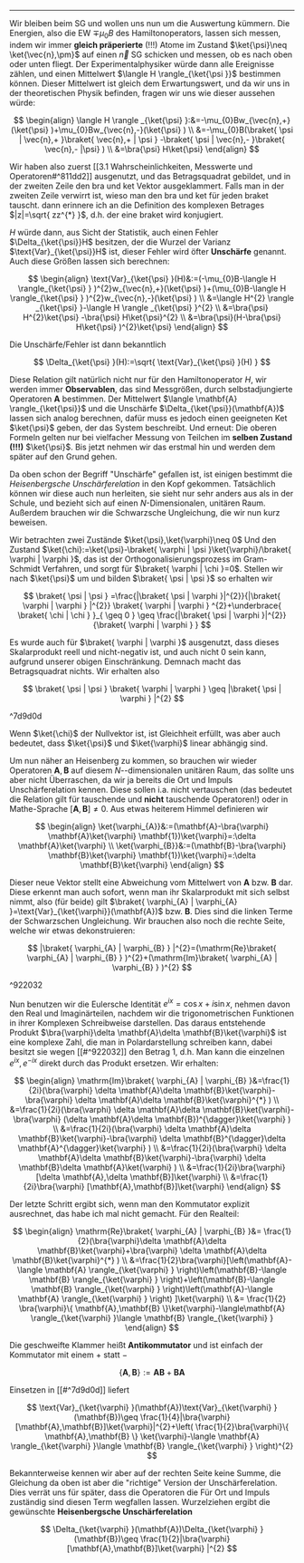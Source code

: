 ***

Wir bleiben beim SG und wollen uns nun um die Auswertung kümmern. Die Energien, also die EW $\mp \mu_{0}B$ des Hamiltonoperators, lassen sich messen, indem wir immer **gleich präperierte** (!!!) Atome im Zustand $\ket{\psi}\neq \ket{\vec{n},\pm}$ auf einen $\vec{n}$ SG schicken und messen, ob es nach oben oder unten fliegt. Der Experimentalphysiker würde dann alle Ereignisse zählen, und einen Mittelwert $\langle H \rangle_{\ket{\psi }}$ bestimmen können. Dieser Mittelwert ist gleich dem Erwartungswert, und da wir uns in der theoretischen Physik befinden, fragen wir uns wie dieser aussehen würde:

$$
\begin{align}
\langle H \rangle _{\ket{\psi} }:&=-\mu_{0}Bw_{\vec{n},+}(\ket{\psi} )+\mu_{0}Bw_{\vec{n},-}(\ket{\psi} ) \\
&=-\mu_{0}B(\braket{ \psi | \vec{n},+ }\braket{ \vec{n},+ | \psi } -\braket{ \psi | \vec{n},- }\braket{ \vec{n},- |\psi}  ) \\
&=\bra{\psi} H\ket{\psi} 
\end{align}
$$

Wir haben also zuerst [[3.1 Wahrscheinlichkeiten, Messwerte und Operatoren#^811dd2]] ausgenutzt, und das Betragsquadrat gebildet, und in der zweiten Zeile den bra und ket Vektor ausgeklammert. Falls man in der zweiten Zeile verwirrt ist, wieso man den bra und ket für jeden braket tauscht. dann erinnere ich an die Definition des komplexen Betrages $|z|=\sqrt{ zz^{*} }$, d.h. der eine braket wird konjugiert. 

$H$ würde dann, aus Sicht der Statistik, auch einen Fehler $\Delta_{\ket{\psi}}H$ besitzen, der die Wurzel der Varianz $\text{Var}_{\ket{\psi}}H$ ist, dieser Fehler wird öfter **Unschärfe** genannt. Auch diese Größen lassen sich berechnen:

$$
\begin{align}
\text{Var}_{\ket{\psi} }(H)&:=(-\mu_{0}B-\langle H \rangle_{\ket{\psi} } )^{2}w_{\vec{n},+}(\ket{\psi} )+(\mu_{0}B-\langle H \rangle_{\ket{\psi} } )^{2}w_{\vec{n},-}(\ket{\psi} ) \\
&=\langle H^{2} \rangle _{\ket{\psi} }-\langle H \rangle _{\ket{\psi} }^{2} \\
&=\bra{\psi} H^{2}\ket{\psi} -\bra{\psi} H\ket{\psi}^{2} \\
&=\bra{\psi}(H-\bra{\psi} H\ket{\psi} )^{2}\ket{\psi}  
\end{align}
$$

Die Unschärfe/Fehler ist dann bekanntlich

$$
\Delta_{\ket{\psi} }(H):=\sqrt{ \text{Var}_{\ket{\psi} }(H) }
$$

Diese Relation gilt natürlich nicht nur für den Hamiltonoperator $H$, wir werden immer **Observablen**, das sind Messgrößen, durch selbstadjungierte Operatoren $\mathbf{A}$ bestimmen. Der Mittelwert $\langle \mathbf{A} \rangle_{\ket{\psi}}$ und die Unschärfe $\Delta_{\ket{\psi}}(\mathbf{A})$ lassen sich analog berechnen, dafür muss es jedoch einen geeigneten Ket $\ket{\psi}$ geben, der das System beschreibt. Und erneut: Die oberen Formeln gelten nur bei vielfacher Messung von Teilchen im **selben Zustand (!!!)** $\ket{\psi}$. Bis jetzt nehmen wir das erstmal hin und werden dem später auf den Grund gehen.

Da oben schon der Begriff "Unschärfe" gefallen ist, ist einigen bestimmt die *Heisenbergsche Unschärferelation* in den Kopf gekommen. Tatsächlich können wir diese auch nun herleiten, sie sieht nur sehr anders aus als in der Schule, und bezieht sich auf einen $N$-Dimensionalen, unitären Raum. Außerdem brauchen wir die Schwarzsche Ungleichung, die wir nun kurz beweisen.

Wir betrachten zwei Zustände $\ket{\psi},\ket{\varphi}\neq 0$ Und den Zustand $\ket{\chi}:=\ket{\psi}-\braket{ \varphi | \psi }\ket{\varphi}/\braket{ \varphi | \varphi }$, das ist der Orthogonalisierungsprozess im Gram-Schmidt Verfahren, und sorgt für $\braket{ \varphi | \chi }=0$. Stellen wir nach $\ket{\psi}$ um und bilden $\braket{ \psi | \psi }$ so erhalten wir

$$
\braket{ \psi | \psi } =\frac{|\braket{ \psi | \varphi }|^{2}}{|\braket{ \varphi | \varphi } |^{2}} \braket{ \varphi | \varphi } ^{2}+\underbrace{ \braket{ \chi | \chi } }_{ \geq 0 } \geq  \frac{|\braket{ \psi | \varphi }|^{2}}{\braket{ \varphi | \varphi } } 
$$

Es wurde auch für $\braket{ \varphi | \varphi }$ ausgenutzt, dass dieses Skalarprodukt reell und nicht-negativ ist, und auch nicht $0$ sein kann, aufgrund unserer obigen Einschränkung. Demnach macht das Betragsquadrat nichts. Wir erhalten also

$$
\braket{ \psi | \psi } \braket{ \varphi | \varphi } \geq |\braket{ \psi | \varphi } |^{2}
$$

^7d9d0d

Wenn $\ket{\chi}$ der Nullvektor ist, ist Gleichheit erfüllt, was aber auch bedeutet, dass $\ket{\psi}$ und $\ket{\varphi}$ linear abhängig sind.

Um nun näher an Heisenberg zu kommen, so brauchen wir wieder Operatoren $\mathbf{A},\mathbf{B}$ auf diesem $N$--dimensionalen unitären Raum, das sollte uns aber nicht Überraschen, da wir ja bereits die Ort und Impuls Unschärferelation kennen. Diese sollen i.a. nicht vertauschen (das bedeutet die Relation gilt für tauschende und **nicht** tauschende Operatoren!) oder in Mathe-Sprache $[\mathbf{A},\mathbf{B}]\neq 0$. Aus etwas heiterem Himmel definieren wir

$$
\begin{align}
\ket{\varphi_{A}}&:=(\mathbf{A}-\bra{\varphi} \mathbf{A}\ket{\varphi} \mathbf{1})\ket{\varphi}=:\delta \mathbf{A}\ket{\varphi} \\
\ket{\varphi_{B}}&:=(\mathbf{B}-\bra{\varphi} \mathbf{B}\ket{\varphi} \mathbf{1})\ket{\varphi}=:\delta \mathbf{B}\ket{\varphi} 
\end{align}
$$

Dieser neue Vektor stellt eine Abweichung vom Mittelwert von $\mathbf{A}$ bzw. $\mathbf{B}$ dar. Diese erkennt man auch sofort, wenn man ihr Skalarprodukt mit sich selbst nimmt, also (für beide) gilt $\braket{ \varphi_{A} | \varphi_{A} }=\text{Var}_{\ket{\varphi}}(\mathbf{A})$ bzw. $\mathbf{B}$. Dies sind die linken Terme der Schwarzschen Ungleichung. Wir brauchen also noch die rechte Seite, welche wir etwas dekonstruieren:

$$
|\braket{ \varphi_{A} | \varphi_{B} } |^{2}=(\mathrm{Re}\braket{ \varphi_{A} | \varphi_{B} } )^{2}+(\mathrm{Im}\braket{ \varphi_{A} | \varphi_{B} } )^{2}
$$

^922032

Nun benutzen wir die Eulersche Identität $e^{ix}=\cos x+i\sin x$, nehmen davon den Real und Imaginärteilen, nachdem wir die trigonometrischen Funktionen in ihrer Komplexen Schreibweise darstellen. Das daraus entstehende Produkt $\bra{\varphi}\delta \mathbf{A}\delta \mathbf{B}\ket{\varphi}$ ist eine komplexe Zahl, die man in Polardarstellung schreiben kann, dabei besitzt sie wegen [[#^922032]] den Betrag $1$, d.h. Man kann die einzelnen $e^{ix},e^{-ix}$ direkt durch das Produkt ersetzen. Wir erhalten:

$$
\begin{align}
\mathrm{Im}\braket{ \varphi_{A} | \varphi_{B} }&=\frac{1}{2i}(\bra{\varphi} \delta \mathbf{A}\delta \mathbf{B}\ket{\varphi}-\bra{\varphi} \delta \mathbf{A}\delta \mathbf{B}\ket{\varphi}^{*}  ) \\
&=\frac{1}{2i}(\bra{\varphi} \delta \mathbf{A}\delta \mathbf{B}\ket{\varphi}-\bra{\varphi} (\delta \mathbf{A}\delta \mathbf{B})^{\dagger}\ket{\varphi}  ) \\
&=\frac{1}{2i}(\bra{\varphi} \delta \mathbf{A}\delta \mathbf{B}\ket{\varphi}-\bra{\varphi} \delta \mathbf{B}^{\dagger}\delta \mathbf{A}^{\dagger}\ket{\varphi}  ) \\
&=\frac{1}{2i}(\bra{\varphi} \delta \mathbf{A}\delta \mathbf{B}\ket{\varphi}-\bra{\varphi} \delta \mathbf{B}\delta \mathbf{A}\ket{\varphi}  ) \\
&=\frac{1}{2i}\bra{\varphi} [\delta \mathbf{A},\delta \mathbf{B}]\ket{\varphi} \\
&=\frac{1}{2i}\bra{\varphi} [\mathbf{A},\mathbf{B}]\ket{\varphi}  
\end{align}
$$

Der letzte Schritt ergibt sich, wenn man den Kommutator explizit ausrechnet, das habe ich mal nicht gemacht. Für den Realteil:

$$
\begin{align}
\mathrm{Re}\braket{ \varphi_{A} | \varphi_{B} }&= \frac{1}{2}(\bra{\varphi}\delta \mathbf{A}\delta \mathbf{B}\ket{\varphi}+\bra{\varphi} \delta \mathbf{A}\delta \mathbf{B}\ket{\varphi}^{*}   ) \\
&=\frac{1}{2}\bra{\varphi}[\left(\mathbf{A}-\langle \mathbf{A} \rangle_{\ket{\varphi} } \right)\left(\mathbf{B}-\langle \mathbf{B} \rangle_{\ket{\varphi} } \right)+\left(\mathbf{B}-\langle \mathbf{B} \rangle_{\ket{\varphi} } \right)\left(\mathbf{A}-\langle \mathbf{A} \rangle_{\ket{\varphi} } \right) ]\ket{\varphi} \\
&= \frac{1}{2} \bra{\varphi}\{ \mathbf{A},\mathbf{B} \}\ket{\varphi}-\langle\mathbf{A} \rangle_{\ket{\varphi} }\langle \mathbf{B} \rangle_{\ket{\varphi} }   
\end{align}
$$

Die geschweifte Klammer heißt **Antikommutator** und ist einfach der Kommutator mit einem $+$ statt $-$

$$
\{ \mathbf{A},\mathbf{B} \}:=\mathbf{AB}+\mathbf{BA}
$$

Einsetzen in [[#^7d9d0d]] liefert

$$
\text{Var}_{\ket{\varphi} }(\mathbf{A})\text{Var}_{\ket{\varphi} }(\mathbf{B})\geq \frac{1}{4}|\bra{\varphi} [\mathbf{A},\mathbf{B}]\ket{\varphi}|^{2}+\left( \frac{1}{2}\bra{\varphi}\{ \mathbf{A},\mathbf{B}  \} \ket{\varphi}-\langle \mathbf{A} \rangle_{\ket{\varphi} }\langle \mathbf{B} \rangle_{\ket{\varphi} }   \right)^{2}  
$$

Bekannterweise kennen wir aber auf der rechten Seite keine Summe, die Gleichung da oben ist aber die "richtige" Version der Unschärferelation. Dies verrät uns für später, dass die Operatoren die Für Ort und Impuls zuständig sind diesen Term wegfallen lassen. Wurzelziehen ergibt die gewünschte **Heisenbergsche Unschärferelation**

$$
\Delta_{\ket{\varphi} }(\mathbf{A})\Delta_{\ket{\varphi} }(\mathbf{B})\geq \frac{1}{2}|\bra{\varphi}[\mathbf{A},\mathbf{B}]\ket{\varphi}  |^{2}
$$

